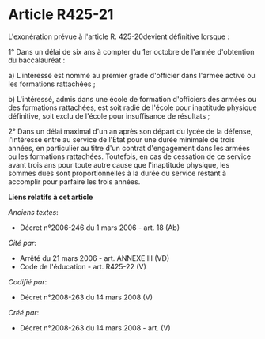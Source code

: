 # Article R425-21

L'exonération prévue à l'article R. 425-20devient définitive lorsque : 

1° Dans un délai de six ans à compter du 1er octobre de l'année d'obtention du baccalauréat : 

a) L'intéressé est nommé au premier grade d'officier dans l'armée active ou les formations rattachées ; 

b) L'intéressé, admis dans une école de formation d'officiers des armées ou des formations rattachées, est soit radié de
l'école pour inaptitude physique définitive, soit exclu de l'école pour insuffisance de résultats ; 

2° Dans un délai maximal d'un an après son départ du lycée de la défense, l'intéressé entre au service de l'État pour une
durée minimale de trois années, en particulier au titre d'un contrat d'engagement dans les armées ou les formations
rattachées. Toutefois, en cas de cessation de ce service avant trois ans pour toute autre cause que l'inaptitude physique,
les sommes dues sont proportionnelles à la durée du service restant à accomplir pour parfaire les trois années.

**Liens relatifs à cet article**

_Anciens textes_:

  - Décret n°2006-246 du 1 mars 2006 - art. 18 (Ab)

_Cité par_:

  - Arrêté du 21 mars 2006 - art. ANNEXE III (VD)
  - Code de l'éducation - art. R425-22 (V)

_Codifié par_:

  - Décret n°2008-263 du 14 mars 2008 (V)

_Créé par_:

  - Décret n°2008-263 du 14 mars 2008 - art. (V)
